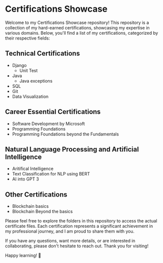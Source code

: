 # Certifications Showcase

Welcome to my Certifications Showcase repository! This repository is a collection of my hard-earned certifications, showcasing my expertise in various domains. Below, you'll find a list of my certifications, categorized by their respective fields:

## Technical Certifications
- Django
    - Unit Test
- Java
    - Java exceptions
- SQL
- Git
- Data Visualization

## Career Essential Certifications
- Software Development by Microsoft
- Programming Foundations
- Programming Foundations beyond the Fundamentals

## Natural Language Processing and Artificial Intelligence
- Aritifical Intelligence
- Text Classification for NLP using BERT
- AI into GPT 3

## Other Certifications
- Blockchain basics
- Blockchain Beyond the basics

Please feel free to explore the folders in this repository to access the actual certificate files. Each certification represents a significant achievement in my professional journey, and I am proud to share them with you.

If you have any questions, want more details, or are interested in collaborating, please don't hesitate to reach out. Thank you for visiting!

Happy learning! 🌟
